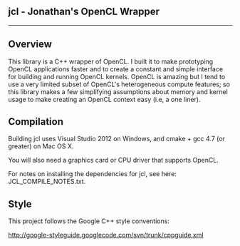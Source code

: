 **jcl - Jonathan's OpenCL Wrapper**
---------
---------

**Overview**
--------

This library is a C++ wrapper of OpenCL.  I built it to make prototyping OpenCL applications faster and to create a constant and simple interface for building and running OpenCL kernels.  OpenCL is amazing but I tend to use a very limited subset of OpenCL's heterogeneous compute features; so this library makes a few simplifying assumptions about memory and kernel usage to make creating an OpenCL context easy (i.e, a one liner).

**Compilation**
---------------

Building jcl uses Visual Studio 2012 on Windows, and cmake + gcc 4.7 (or greater) on Mac OS X.  

You will also need a graphics card or CPU driver that supports OpenCL.

For notes on installing the dependencies for jcl, see here: JCL\_COMPILE\_NOTES.txt.

**Style**
---------

This project follows the Google C++ style conventions: 

<http://google-styleguide.googlecode.com/svn/trunk/cppguide.xml>
